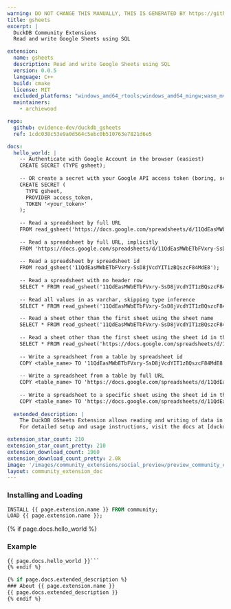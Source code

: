 ```yaml
---
warning: DO NOT CHANGE THIS MANUALLY, THIS IS GENERATED BY https://github/duckdb/community-extensions repository, check README there
title: gsheets
excerpt: |
  DuckDB Community Extensions
  Read and write Google Sheets using SQL

extension:
  name: gsheets
  description: Read and write Google Sheets using SQL
  version: 0.0.5
  language: C++
  build: cmake
  license: MIT
  excluded_platforms: "windows_amd64_rtools;windows_amd64_mingw;wasm_mvp;wasm_eh;wasm_threads"
  maintainers:
    - archiewood

repo:
  github: evidence-dev/duckdb_gsheets
  ref: 1cdc038c53e9a0d564c5ebc0b510763e7821d6e5

docs:
  hello_world: |
    -- Authenticate with Google Account in the browser (easiest)
    CREATE SECRET (TYPE gsheet);
    
    -- OR create a secret with your Google API access token (boring, see extension docs)
    CREATE SECRET (
      TYPE gsheet, 
      PROVIDER access_token, 
      TOKEN '<your_token>'
    );
    
    -- Read a spreadsheet by full URL
    FROM read_gsheet('https://docs.google.com/spreadsheets/d/11QdEasMWbETbFVxry-SsD8jVcdYIT1zBQszcF84MdE8/edit');
    
    -- Read a spreadsheet by full URL, implicitly
    FROM 'https://docs.google.com/spreadsheets/d/11QdEasMWbETbFVxry-SsD8jVcdYIT1zBQszcF84MdE8/edit';
    
    -- Read a spreadsheet by spreadsheet id
    FROM read_gsheet('11QdEasMWbETbFVxry-SsD8jVcdYIT1zBQszcF84MdE8');
    
    -- Read a spreadsheet with no header row
    SELECT * FROM read_gsheet('11QdEasMWbETbFVxry-SsD8jVcdYIT1zBQszcF84MdE8', headers=false);
    
    -- Read all values in as varchar, skipping type inference
    SELECT * FROM read_gsheet('11QdEasMWbETbFVxry-SsD8jVcdYIT1zBQszcF84MdE8', all_varchar=true);

    -- Read a sheet other than the first sheet using the sheet name
    SELECT * FROM read_gsheet('11QdEasMWbETbFVxry-SsD8jVcdYIT1zBQszcF84MdE8', sheet='Sheet2');
    
    -- Read a sheet other than the first sheet using the sheet id in the URL
    SELECT * FROM read_gsheet('https://docs.google.com/spreadsheets/d/11QdEasMWbETbFVxry-SsD8jVcdYIT1zBQszcF84MdE8/edit?gid=644613997#gid=644613997');
    
    -- Write a spreadsheet from a table by spreadsheet id
    COPY <table_name> TO '11QdEasMWbETbFVxry-SsD8jVcdYIT1zBQszcF84MdE8' (FORMAT gsheet);
    
    -- Write a spreadsheet from a table by full URL
    COPY <table_name> TO 'https://docs.google.com/spreadsheets/d/11QdEasMWbETbFVxry-SsD8jVcdYIT1zBQszcF84MdE8/edit?usp=sharing' (FORMAT gsheet);
    
    -- Write a spreadsheet to a specific sheet using the sheet id in the URL
    COPY <table_name> TO 'https://docs.google.com/spreadsheets/d/11QdEasMWbETbFVxry-SsD8jVcdYIT1zBQszcF84MdE8/edit?gid=1295634987#gid=1295634987' (FORMAT gsheet);
  
  extended_description: |
    The DuckDB GSheets Extension allows reading and writing of data in Google Sheets from DuckDB.
    For detailed setup and usage instructions, visit the docs at [duckdb-gsheets.com](https://duckdb-gsheets.com).

extension_star_count: 210
extension_star_count_pretty: 210
extension_download_count: 1960
extension_download_count_pretty: 2.0k
image: '/images/community_extensions/social_preview/preview_community_extension_gsheets.png'
layout: community_extension_doc
---
```


### Installing and Loading
```sql
INSTALL {{ page.extension.name }} FROM community;
LOAD {{ page.extension.name }};
```

{% if page.docs.hello_world %}
### Example
```sql
{{ page.docs.hello_world }}```
{% endif %}

{% if page.docs.extended_description %}
### About {{ page.extension.name }}
{{ page.docs.extended_description }}
{% endif %}


